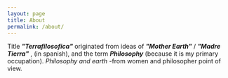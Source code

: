 ```yaml
---
layout: page
title: About
permalink: /about/
---
```


 

Title ***"Terrafilosofica"*** originated from ideas of 
***"Mother Earth"*** / ***"Madre Tierra"*** , (in spanish),  and the term  ***Philosophy*** (because it is my primary occupation). *Philosophy and earth* -from women and philosopher point of view.



